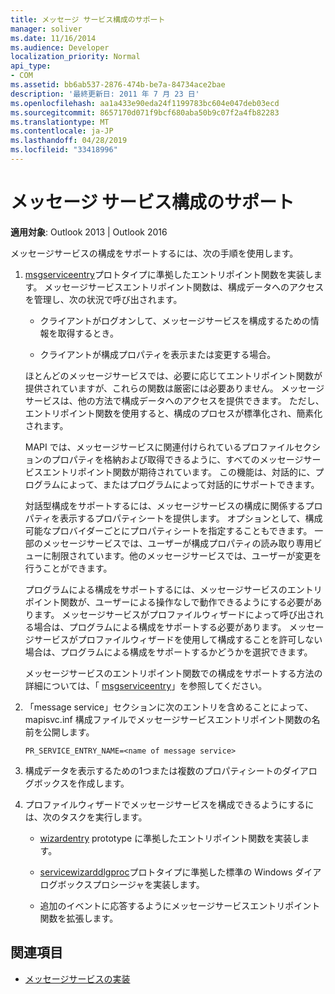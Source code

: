 ```yaml
---
title: メッセージ サービス構成のサポート
manager: soliver
ms.date: 11/16/2014
ms.audience: Developer
localization_priority: Normal
api_type:
- COM
ms.assetid: bb6ab537-2876-474b-be7a-84734ace2bae
description: '最終更新日: 2011 年 7 月 23 日'
ms.openlocfilehash: aa1a433e90eda24f1199783bc604e047deb03ecd
ms.sourcegitcommit: 8657170d071f9bcf680aba50b9c07f2a4fb82283
ms.translationtype: MT
ms.contentlocale: ja-JP
ms.lasthandoff: 04/28/2019
ms.locfileid: "33418996"
---
```

# <a name="supporting-message-service-configuration"></a>メッセージ サービス構成のサポート
  
**適用対象**: Outlook 2013 | Outlook 2016 
  
メッセージサービスの構成をサポートするには、次の手順を使用します。
  
1. [msgserviceentry](msgserviceentry.md)プロトタイプに準拠したエントリポイント関数を実装します。 メッセージサービスエントリポイント関数は、構成データへのアクセスを管理し、次の状況で呼び出されます。 
    
   - クライアントがログオンして、メッセージサービスを構成するための情報を取得するとき。
    
   - クライアントが構成プロパティを表示または変更する場合。 
    
   ほとんどのメッセージサービスでは、必要に応じてエントリポイント関数が提供されていますが、これらの関数は厳密には必要ありません。 メッセージサービスは、他の方法で構成データへのアクセスを提供できます。 ただし、エントリポイント関数を使用すると、構成のプロセスが標準化され、簡素化されます。
    
   MAPI では、メッセージサービスに関連付けられているプロファイルセクションのプロパティを格納および取得できるように、すべてのメッセージサービスエントリポイント関数が期待されています。 この機能は、対話的に、プログラムによって、またはプログラムによって対話的にサポートできます。
    
   対話型構成をサポートするには、メッセージサービスの構成に関係するプロパティを表示するプロパティシートを提供します。 オプションとして、構成可能なプロバイダーごとにプロパティシートを指定することもできます。 一部のメッセージサービスでは、ユーザーが構成プロパティの読み取り専用ビューに制限されています。他のメッセージサービスでは、ユーザーが変更を行うことができます。
    
   プログラムによる構成をサポートするには、メッセージサービスのエントリポイント関数が、ユーザーによる操作なしで動作できるようにする必要があります。 メッセージサービスがプロファイルウィザードによって呼び出される場合は、プログラムによる構成をサポートする必要があります。 メッセージサービスがプロファイルウィザードを使用して構成することを許可しない場合は、プログラムによる構成をサポートするかどうかを選択できます。
    
   メッセージサービスのエントリポイント関数での構成をサポートする方法の詳細については、「 [msgserviceentry](msgserviceentry.md)」を参照してください。
    
2. 「message service」セクションに次のエントリを含めることによって、mapisvc.inf 構成ファイルでメッセージサービスエントリポイント関数の名前を公開します。
    
   `PR_SERVICE_ENTRY_NAME=<name of message service>`
    
3. 構成データを表示するための1つまたは複数のプロパティシートのダイアログボックスを作成します。
    
4. プロファイルウィザードでメッセージサービスを構成できるようにするには、次のタスクを実行します。
    
   - [wizardentry](wizardentry.md) prototype に準拠したエントリポイント関数を実装します。 
    
   - [servicewizarddlgproc](servicewizarddlgproc.md)プロトタイプに準拠した標準の Windows ダイアログボックスプロシージャを実装します。 
    
   - 追加のイベントに応答するようにメッセージサービスエントリポイント関数を拡張します。
    
## <a name="see-also"></a>関連項目

- [メッセージサービスの実装](message-service-implementation.md)

